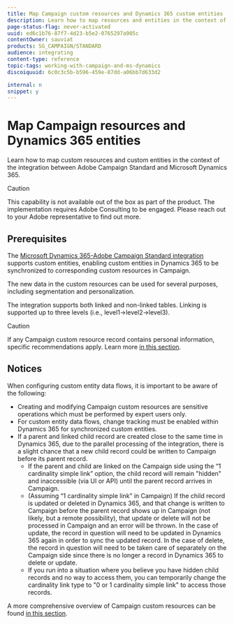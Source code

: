 ```yaml
---
title: Map Campaign custom resources and Dynamics 365 custom entities
description: Learn how to map resources and entities in the context of the integration between Adobe Campaign Standard and Microsoft Dynamics 365.
page-status-flag: never-activated
uuid: ed6c1b76-87f7-4d23-b5e2-0765297a905c
contentOwner: sauviat
products: SG_CAMPAIGN/STANDARD
audience: integrating
content-type: reference
topic-tags: working-with-campaign-and-ms-dynamics
discoiquuid: 6c0c3c5b-b596-459e-87dd-a06bb7d633d2

internal: n
snippet: y
---
```


# Map Campaign resources and Dynamics 365 entities

Learn how to map custom resources and custom entities in the context of the integration between Adobe Campaign Standard and Microsoft Dynamics 365. 

>[!CAUTION]
>
>This capability is not available out of the box as part of the product. The implementation requires Adobe Consulting to be engaged. Please reach out to your Adobe representative to find out more.

## Prerequisites

The [Microsoft Dynamics 365-Adobe Campaign Standard integration](../../integrating/using/working-with-campaign-standard-and-microsoft-dynamics-365.md) supports custom entities, enabling custom entities in Dynamics 365 to be synchronized to corresponding custom resources in Campaign.

The new data in the custom resources can be used for several purposes, including segmentation and personalization.

The integration supports both linked and non-linked tables. Linking is supported up to three levels (i.e., level1->level2->level3).

>[!CAUTION]
>
>If any Campaign custom resource record contains personal information, specific recommendations apply. Learn more [in this section](../../integrating/using/notices-and-recommendations-for-acs-and-ms-dynamics.md#privacy-linked-resources).

## Notices

When configuring custom entity data flows, it is important to be aware of the following:

* Creating and modifying Campaign custom resources are sensitive operations which must be performed by expert users only.
* For custom entity data flows, change tracking must be enabled within Dynamics 365 for synchronized custom entities.
* If a parent and linked child record are created close to the same time in Dynamics 365, due to the parallel processing of the integration, there is a slight chance that a new child record could be written to Campaign before its parent record.
	* If the parent and child are linked on the Campaign side using the “1 cardinality simple link” option, the child record will remain "hidden" and inaccessible (via UI or API) until the parent record arrives in Campaign.
	* (Assuming “1 cardinality simple link” in Campaign) If the child record is updated or deleted in Dynamics 365, and that change is written to Campaign before the parent record shows up in Campaign (not likely, but a remote possibility), that update or delete will not be processed in Campaign and an error will be thrown. In the case of update, the record in question will need to be updated in Dynamics 365 again in order to sync the updated record. In the case of delete, the record in question will need to be taken care of separately on the Campaign side since there is no longer a record in Dynamics 365 to delete or update.
	* If you run into a situation where you believe you have hidden child records and no way to access them, you can temporarily change the cardinality link type to "0 or 1 cardinality simple link" to access those records.

A more comprehensive overview of Campaign custom resources can be found [in this section](../../developing/using/key-steps-to-add-a-resource.md).

